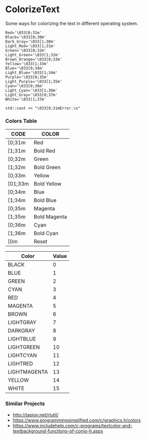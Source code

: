 # ColorizeText

Some ways for colorizing the text in different operating system.

```
Red='\033[0;31m' 
Black='\033[0;30m'     
Dark_Gray='\033[1;30m'    
Light_Red='\033[1;31m'
Green='\033[0;32m'     
Light_Green='\033[1;32m'
Brown_Orange='\033[0;33m'     
Yellow='\033[1;33m'
Blue='\033[0;34m'     
Light_Blue='\033[1;34m'
Purple='\033[0;35m'     
Light_Purple='\033[1;35m'
Cyan='\033[0;36m'     
Light_Cyan='\033[1;36m'
Light_Gray='\033[0;37m'     
White='\033[1;37m'
```

```
std::cout << "\033[0;31mError.\n"
```

### Colors Table

| CODE  | COLOR |
| ------------- | ------------- |
| [0;31m	| Red |
| [1;31m	| Bold Red |
| [0;32m	| Green |
| [1;32m	| Bold Green |
| [0;33m	| Yellow |
| [01;33m	| Bold Yellow |
| [0;34m	| Blue |
| [1;34m	| Bold Blue |
| [0;35m	| Magenta |
| [1;35m	| Bold Magenta |
| [0;36m	| Cyan |
| [1;36m	| Bold Cyan |
| [0m	| Reset |


| Color  | Value |
| ------------- | ------------- |
| BLACK	| 0 |
| BLUE	| 1 |
| GREEN	| 2 |
| CYAN	| 3 |
| RED	| 4 |
| MAGENTA	| 5 |
| BROWN	| 6 |
| LIGHTGRAY	| 7 |
| DARKGRAY	| 8 |
| LIGHTBLUE	| 9 |
| LIGHTGREEN	| 10 |
| LIGHTCYAN	| 11 |
| LIGHTRED	| 12 |
| LIGHTMAGENTA	| 13 |
| YELLOW	| 14 |
| WHITE	| 15 |


### Similar Projects

- http://tapiov.net/rlutil/
- https://www.programmingsimplified.com/c/graphics.h/colors
- https://www.includehelp.com/c-programs/textcolor-and-textbackground-functions-of-conio-h.aspx
